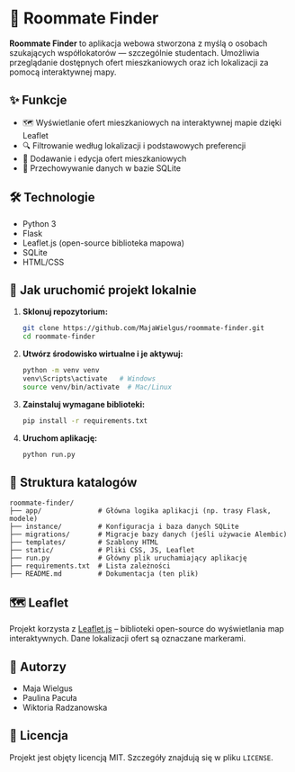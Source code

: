 
# 🏡 Roommate Finder

**Roommate Finder** to aplikacja webowa stworzona z myślą o osobach szukających współlokatorów — szczególnie studentach. Umożliwia przeglądanie dostępnych ofert mieszkaniowych oraz ich lokalizacji za pomocą interaktywnej mapy.

## ✨ Funkcje

- 🗺️ Wyświetlanie ofert mieszkaniowych na interaktywnej mapie dzięki Leaflet
- 🔍 Filtrowanie według lokalizacji i podstawowych preferencji
- 📝 Dodawanie i edycja ofert mieszkaniowych 
- 💾 Przechowywanie danych w bazie SQLite

## 🛠️ Technologie

- Python 3
- Flask
- Leaflet.js (open-source biblioteka mapowa)
- SQLite
- HTML/CSS

## 🚀 Jak uruchomić projekt lokalnie

1. **Sklonuj repozytorium:**

   ```bash
   git clone https://github.com/MajaWielgus/roommate-finder.git
   cd roommate-finder
   ```

2. **Utwórz środowisko wirtualne i je aktywuj:**

   ```bash
   python -m venv venv
   venv\Scripts\activate   # Windows
   source venv/bin/activate  # Mac/Linux
   ```

3. **Zainstaluj wymagane biblioteki:**

   ```bash
   pip install -r requirements.txt
   ```

4. **Uruchom aplikację:**

   ```bash
   python run.py
   ```

## 📁 Struktura katalogów

```
roommate-finder/
├── app/              # Główna logika aplikacji (np. trasy Flask, modele)
├── instance/         # Konfiguracja i baza danych SQLite
├── migrations/       # Migracje bazy danych (jeśli używacie Alembic)
├── templates/        # Szablony HTML
├── static/           # Pliki CSS, JS, Leaflet
├── run.py            # Główny plik uruchamiający aplikację
├── requirements.txt  # Lista zależności
├── README.md         # Dokumentacja (ten plik)
```

## 🗺️ Leaflet

Projekt korzysta z [Leaflet.js](https://leafletjs.com/) – biblioteki open-source do wyświetlania map interaktywnych. Dane lokalizacji ofert są oznaczane markerami.

## 👥 Autorzy

- Maja Wielgus  
- Paulina Pacuła
- Wiktoria Radzanowska

## 📄 Licencja

Projekt jest objęty licencją MIT. Szczegóły znajdują się w pliku `LICENSE`.
